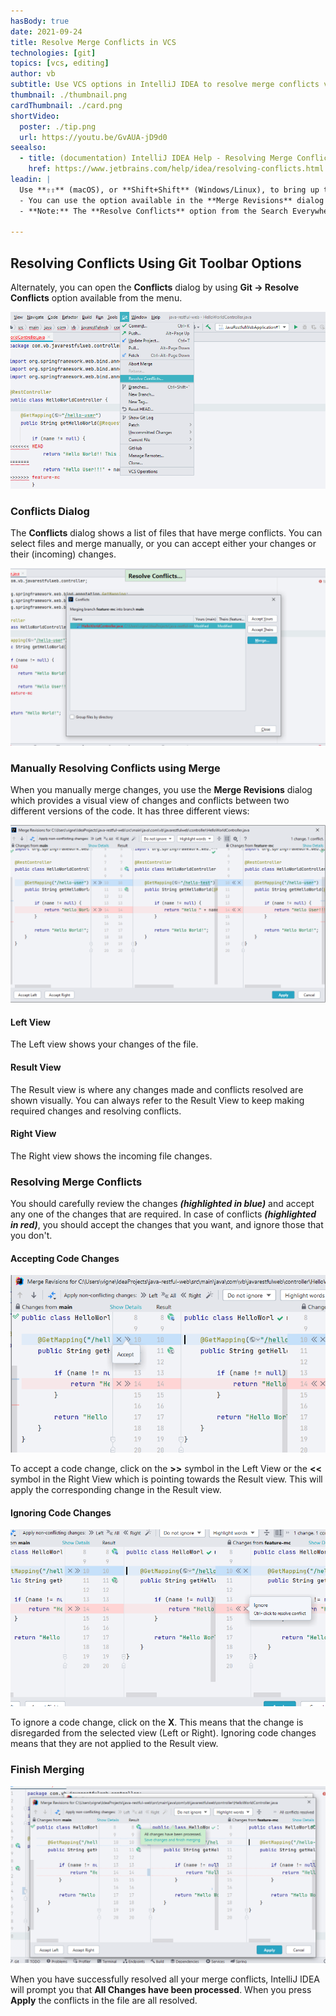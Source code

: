 ```yaml
---
hasBody: true
date: 2021-09-24
title: Resolve Merge Conflicts in VCS
technologies: [git]
topics: [vcs, editing]
author: vb
subtitle: Use VCS options in IntelliJ IDEA to resolve merge conflicts visually in the editor
thumbnail: ./thumbnail.png
cardThumbnail: ./card.png
shortVideo:
  poster: ./tip.png
  url: https://youtu.be/GvAUA-jD9d0 
seealso:
  - title: (documentation) IntelliJ IDEA Help - Resolving Merge Conflicts
    href: https://www.jetbrains.com/help/idea/resolving-conflicts.html
leadin: |
  Use **⇧⇧** (macOS), or **Shift+Shift** (Windows/Linux), to bring up the Search Everywhere dialog. You can now search for _Resolve Conflicts_ to open the **Conflicts** dialog which helps you to visually resolve merge conflicts between two different versions of the code.
  - You can use the option available in the **Merge Revisions** dialog and **you should carefully review** before you accept or ignore code changes as well as resolving conflicts. This dialog visually helps you to review and resolve merge conflicts.
  - **Note:** The **Resolve Conflicts** option from the Search Everywhere dialog will only display the **Conflicts** dialog when there are merge conflicts in your code, otherwise you will get an error. 
  
---
```


## Resolving Conflicts Using Git Toolbar Options
Alternately, you can open the **Conflicts** dialog by using **Git -> Resolve Conflicts** option available from the menu. 

![Resolve Conflicts Using Git Toolbar](git-resolve-conflicts-toolbar.png)

### Conflicts Dialog
The **Conflicts** dialog shows a list of files that have merge conflicts. You can select files and merge manually, or you can accept either your changes or their (incoming) changes. 

![Conflicts Dialog Showing List of Conflicted Files](conflicts-dialog.png)

### Manually Resolving Conflicts using Merge
When you manually merge changes, you use the **Merge Revisions** dialog which provides a visual view of changes and conflicts between two different versions of the code. It has three different views:

![Merge Revisions Dialog](merge-revisions-dialog.png)

#### Left View
The Left view shows your changes of the file. 

#### Result View
The Result view is where any changes made and conflicts resolved are shown visually. You can always refer to the Result View to keep making required changes and resolving conflicts.

#### Right View
The Right view shows the incoming file changes.

### Resolving Merge Conflicts
You should carefully review the changes **_(highlighted in blue)_** and accept any one of the changes that are required. In case of conflicts **_(highlighted in red)_**, you should accept the changes that you want, and ignore those that you don't.

#### Accepting Code Changes
![Accept Code Change](accept-change.png)

To accept a code change, click on the **>>** symbol in the Left View or the **<<** symbol in the Right View which is pointing towards the Result view. This will apply the corresponding change in the Result view.

#### Ignoring Code Changes
![Ignore Code Change](ignore-change.png)

To ignore a code change, click on the **X**. This means that the change is disregarded from the selected view (Left or Right). Ignoring code changes means that they are not applied to the Result view.

### Finish Merging

![Save Changes to Finish Merging](finish-merging.png)

When you have successfully resolved all your merge conflicts, IntelliJ IDEA will prompt you that **All Changes have been processed**. When you press **Apply** the conflicts in the file are all resolved.